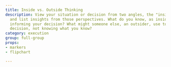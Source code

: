 ```yaml
---
title: Inside vs. Outside Thinking
description: View your situation or decision from two angles, the "insider" and "outsider,"
  and list insights from those perspectives. What do you know, as insiders, that is
  informing your decision? What might someone else, an outsider, use to inform their
  decision, not knowing what you know?
category: execution
group: full-group
props:
- markers
- flipchart

---
```

